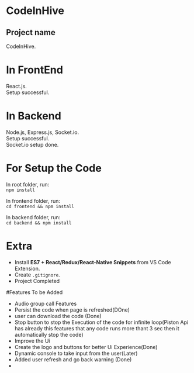 # CodeInHive

## Project name  
CodeInHive.  

# In FrontEnd  
React.js.  
Setup successful.  

# In Backend  
Node.js, Express.js, Socket.io.  
Setup successful.  
Socket.io setup done.  

# For Setup the Code  
In root folder, run:  
`npm install`  

In frontend folder, run:  
`cd frontend && npm install`  

In backend folder, run:  
`cd backend && npm install`  

# Extra  
- Install **ES7 + React/Redux/React-Native Snippets** from VS Code Extension.  
- Create `.gitignore`.  
- Project Completed

#Features To be Added
- Audio group call Features
- Persist the code when page is refreshed(DOne)
- user can download the code (Done)
- Stop button to stop the Execution of the code for infinite loop(Piston Api has already this features that any code runs more thant 3 sec then it automatically stop the code)
- Improve the Ui
- Create the logo and buttons for better Ui Experience(Done)
- Dynamic console to take input from the user(Later)
- Added user refresh and go back warning (Done)
- 
